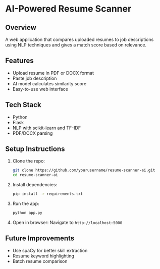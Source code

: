 # AI-Powered Resume Scanner

## Overview
A web application that compares uploaded resumes to job descriptions using NLP techniques and gives a match score based on relevance.

## Features
- Upload resume in PDF or DOCX format
- Paste job description
- AI model calculates similarity score
- Easy-to-use web interface

## Tech Stack
- Python
- Flask
- NLP with scikit-learn and TF-IDF
- PDF/DOCX parsing

## Setup Instructions
1. Clone the repo:
   ```bash
   git clone https://github.com/yourusername/resume-scanner-ai.git
   cd resume-scanner-ai
   ```

2. Install dependencies:
   ```bash
   pip install -r requirements.txt
   ```

3. Run the app:
   ```bash
   python app.py
   ```

4. Open in browser:
   Navigate to `http://localhost:5000`

## Future Improvements
- Use spaCy for better skill extraction
- Resume keyword highlighting
- Batch resume comparison